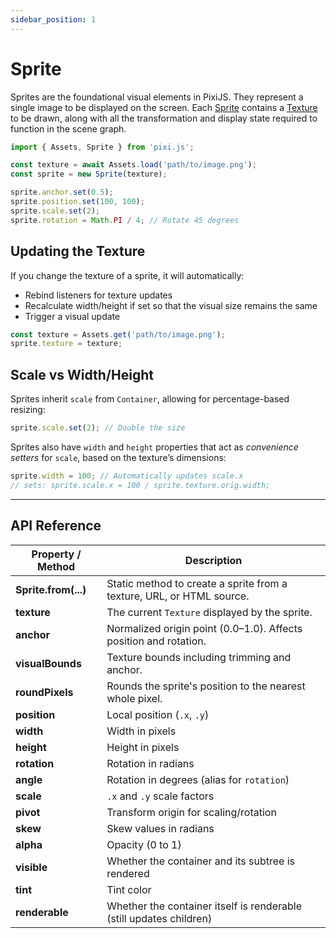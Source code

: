 ```yaml
---
sidebar_position: 1
---
```


# Sprite

Sprites are the foundational visual elements in PixiJS. They represent a single image to be displayed on the screen. Each [Sprite](https://pixijs.download/release/docs/scene.Sprite.html) contains a [Texture](https://pixijs.download/release/docs/rendering.Texture.html) to be drawn, along with all the transformation and display state required to function in the scene graph.

```ts
import { Assets, Sprite } from 'pixi.js';

const texture = await Assets.load('path/to/image.png');
const sprite = new Sprite(texture);

sprite.anchor.set(0.5);
sprite.position.set(100, 100);
sprite.scale.set(2);
sprite.rotation = Math.PI / 4; // Rotate 45 degrees
```

## Updating the Texture

If you change the texture of a sprite, it will automatically:

- Rebind listeners for texture updates
- Recalculate width/height if set so that the visual size remains the same
- Trigger a visual update

```ts
const texture = Assets.get('path/to/image.png');
sprite.texture = texture;
```

## **Scale vs Width/Height**

Sprites inherit `scale` from `Container`, allowing for percentage-based resizing:

```ts
sprite.scale.set(2); // Double the size
```

Sprites also have `width` and `height` properties that act as _convenience setters_ for `scale`, based on the texture’s dimensions:

```ts
sprite.width = 100; // Automatically updates scale.x
// sets: sprite.scale.x = 100 / sprite.texture.orig.width;
```

---

## API Reference

| Property / Method    | Description                                                           |
| -------------------- | --------------------------------------------------------------------- |
| **Sprite.from(...)** | Static method to create a sprite from a texture, URL, or HTML source. |
| **texture**          | The current `Texture` displayed by the sprite.                        |
| **anchor**           | Normalized origin point (0.0–1.0). Affects position and rotation.     |
| **visualBounds**     | Texture bounds including trimming and anchor.                         |
| **roundPixels**      | Rounds the sprite's position to the nearest whole pixel.              |
| **position**         | Local position (`.x`, `.y`)                                           |
| **width**            | Width in pixels                                                       |
| **height**           | Height in pixels                                                      |
| **rotation**         | Rotation in radians                                                   |
| **angle**            | Rotation in degrees (alias for `rotation`)                            |
| **scale**            | `.x` and `.y` scale factors                                           |
| **pivot**            | Transform origin for scaling/rotation                                 |
| **skew**             | Skew values in radians                                                |
| **alpha**            | Opacity (0 to 1)                                                      |
| **visible**          | Whether the container and its subtree is rendered                     |
| **tint**             | Tint color                                                            |
| **renderable**       | Whether the container itself is renderable (still updates children)   |
